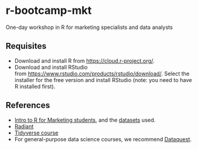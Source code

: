 # r-bootcamp-mkt
One-day workshop in R for marketing specialists and data analysts

## Requisites
- Download and install R from https://cloud.r-project.org/. 
- Download and install RStudio from https://www.rstudio.com/products/rstudio/download/. Select the installer for the free version and install RStudio (note: you need to have R installed first).

## References
- [Intro to R for Marketing students](https://bookdown.org/content/1340/), and the [datasets](http://users.telenet.be/samuelfranssens/tutorial_data/) used.
- [Radiant](https://radiant-rstats.github.io/docs/)
- [Tidyverse course](https://github.com/datastarteu/tidyverse)
- For general-purpose data science courses, we recommend [Dataquest](https://www.dataquest.io/).
